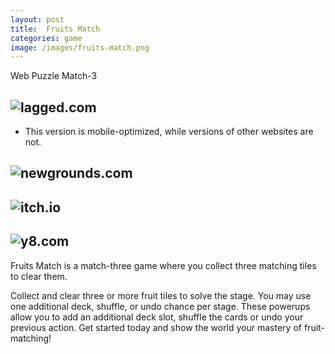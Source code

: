 ```yaml
---
layout: post
title:  Fruits Match
categories: game
image: /images/fruits-match.png
---
```


<span class="badge badge-primary">Web</span>
<span class="badge badge-info">Puzzle</span>
<span class="badge badge-info">Match-3</span>

## ![lagged.com](https://lagged.com/play/6140/)
- This version is mobile-optimized, while versions of other websites are not.

## ![newgrounds.com](https://www.newgrounds.com/portal/view/859761)

## ![itch.io](https://sublevelgames.itch.io/fruits-match)

## ![y8.com](https://ko.y8.com/games/fruits_match_tiles)

Fruits Match is a match-three game where you collect three matching tiles to clear them.

Collect and clear three or more fruit tiles to solve the stage. You may use one additional deck, shuffle, or undo chance per stage. These powerups allow you to add an additional deck slot, shuffle the cards or undo your previous action. Get started today and show the world your mastery of fruit-matching!